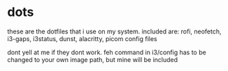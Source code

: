 # dots
these are the dotfiles that i use on my system.
included are: rofi, neofetch, i3-gaps, i3status, dunst, alacritty, picom config files

dont yell at me if they dont work.
feh command in i3/config has to be changed to your own image path, but mine will be included
